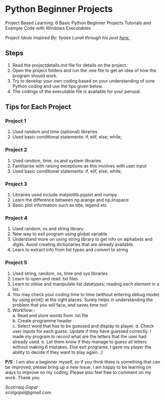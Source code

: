 # Python Beginner Projects
Project Based Learning: 6 Basic Python Beginner Projects Tutorials and Example Code with Windows Executables

_Project Ideas Inspired By: Ilyaas Lunat through his post [here.](https://www.codementor.io/@ilyaas97/6-python-projects-for-beginners-yn3va03fs#rock-paper-scissors-game)_

## Steps
1. Read the projectdetails.md file for details on the project.
2. Open the project folders and run the .exe file to get an idea of how the program should work.
3. Try to develop your own coding based on your understanding of core Python coding and use the tips given below.
4. The codings of the executable file is available for your perusal.

## Tips for Each Project

### Project 1
1. Used random and time (optional) libraries
2. Used basic conditional statements: if, elif, else; while;

### Project 2
1. Used random, time, os and system libraries
2. Familiarise with raising exceptions as this involves with user input
3. Used basic conditional statements: if, elif, else; while;

### Project 3
1. Libraries used include matplotlib.pyplot and numpy
2. Learn the difference between np.arange and np.linspace
3. Basic plot information such as title, legend etc

### Project 4
1. Used random, os and string library
2. New way to exit program using global variable
3. Understand more on using string library to get info on alphabets and digits. Avoid creating dictionaries that are already available.
4. Learn to extract info from list types and convert to string

### Project 5
1. Used string, random, os, time and sys libraries
2. Learn to open and read .txt files
3. Learn to utilise and manipulate list datatypes; reading each element in a list.
4. You may check your coding time to time (without entering debug mode) by using print() at the right places. Surely helps in understanding the problem that you will face, and saves time too!
5. Workflow:-\
    a. Read and store words from .txt file\
    b. Create programme header\
    c. Select word that has to be guessed and display to player.
    d. Check user inputs for each guess. Update if they have guessed correctly. I made my program to record what are the letters that the user had already used.
    e. Let them know if they manage to guess all letters without making 6 mistakes. Else exit programe. I gave my player the ability to decide if they want to play again. ;)

**P/S** : I am also a beginner myself, so if you think there is something that can be improved, please bring up a new Issue. I am happy to be learning on ways to improve on my coding. Please also feel free to comment on my work. Thank you.

_Scotrraaj Gopal_\
_scotgopal@gmail.com_